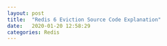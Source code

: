 ```yaml
---
layout: post
title:  "Redis 6 Eviction Source Code Explanation"
date:   2020-01-20 12:58:29
categories: Redis
---
```




